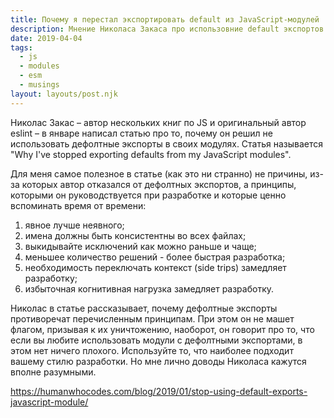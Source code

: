 ```yaml
---
title: Почему я перестал экспортировать default из JavaScript-модулей
description: Мнение Николаса Закаса про использовние default экспортов
date: 2019-04-04
tags:
  - js
  - modules
  - esm
  - musings
layout: layouts/post.njk
---
```

Николас Закас – автор нескольких книг по JS и оригинальный автор eslint – в январе написал статью про то, почему он решил не использовать дефолтные экспорты в своих модулях. Статья называется "Why I've stopped exporting defaults from my JavaScript modules".

Для меня самое полезное в статье (как это ни странно) не причины, из-за которых автор отказался от дефолтных экспортов, а принципы, которыми он руководствуется при разработке и которые ценно вспоминать время от времени:
1. явное лучше неявного;
2. имена должны быть консистентны во всех файлах;
3. выкидывайте исключений как можно раньше и чаще;
4. меньшее количество решений - более быстрая разработка;
5. необходимость переключать контекст (side trips) замедляет разработку;
6. избыточная когнитивная нагрузка замедляет разработку.

Николас в статье рассказывает, почему дефолтные экспорты противоречат перечисленным принципам. При этом он не машет флагом, призывая к их уничтожению, наоборот, он говорит про то, что если вы любите использовать модули с дефолтными экспортами, в этом нет ничего плохого. Используйте то, что наиболее подходит вашему стилю разработки. Но мне лично доводы Николаса кажутся вполне разумными.

https://humanwhocodes.com/blog/2019/01/stop-using-default-exports-javascript-module/ 
